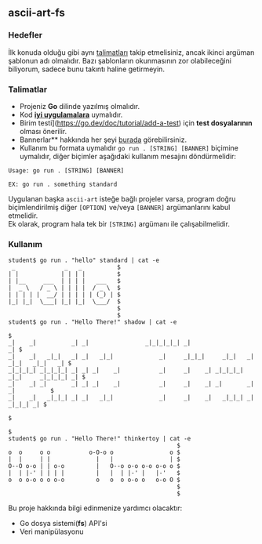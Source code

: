 ## ascii-art-fs

### Hedefler

İlk konuda olduğu gibi aynı [talimatları](../README.md) takip etmelisiniz, ancak ikinci argüman şablonun adı olmalıdır. Bazı şablonların okunmasının zor olabileceğini biliyorum, sadece bunu takıntı haline getirmeyin.

### Talimatlar

- Projeniz **Go** dilinde yazılmış olmalıdır.
- Kod [**iyi uygulamalara**](../../good-practices/README.md) uymalıdır.
- Birim testi](https://go.dev/doc/tutorial/add-a-test) için **test dosyalarının** olması önerilir.
- Bannerlar** hakkında her şeyi [burada](../) görebilirsiniz.
- Kullanım bu formata uymalıdır `go run . [STRING] [BANNER]` biçimine uymalıdır, diğer biçimler aşağıdaki kullanım mesajını döndürmelidir:

```console
Usage: go run . [STRING] [BANNER]

EX: go run . something standard
```

Uygulanan başka `ascii-art` isteğe bağlı projeler varsa, program doğru biçimlendirilmiş diğer `[OPTION]` ve/veya `[BANNER]` argümanlarını kabul etmelidir.  
Ek olarak, program hala tek bir `[STRING]` argümanı ile çalışabilmelidir.

### Kullanım

```console
student$ go run . "hello" standard | cat -e
 _              _   _          $
| |            | | | |         $
| |__     ___  | | | |   ___   $
|  _ \   / _ \ | | | |  / _ \  $
| | | | |  __/ | | | | | (_) | $
|_| |_|  \___| |_| |_|  \___/  $
                               $
                               $
student$ go run . "Hello There!" shadow | cat -e
                                                                                         $
_|    _|          _| _|                _|_|_|_|_| _|                                  _| $
_|    _|   _|_|   _| _|   _|_|             _|     _|_|_|     _|_|   _|  _|_|   _|_|   _| $
_|_|_|_| _|_|_|_| _| _| _|    _|           _|     _|    _| _|_|_|_| _|_|     _|_|_|_| _| $
_|    _| _|       _| _| _|    _|           _|     _|    _| _|       _|       _|          $
_|    _|   _|_|_| _| _|   _|_|             _|     _|    _|   _|_|_| _|         _|_|_| _| $
                                                                                         $
                                                                                         $
student$ go run . "Hello There!" thinkertoy | cat -e
                                                $
o  o     o o           o-O-o o                o $
|  |     | |             |   |                | $
O--O o-o | | o-o         |   O--o o-o o-o o-o o $
|  | |-' | | | |         |   |  | |-' |   |-'   $
o  o o-o o o o-o         o   o  o o-o o   o-o O $
                                                $
                                                $
```

Bu proje hakkında bilgi edinmenize yardımcı olacaktır:

- Go dosya sistemi(**fs**) API'si
- Veri manipülasyonu